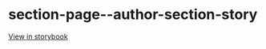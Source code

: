 # section-page--author-section-story

[View in storybook](https://raw.githack.com/Independent-Digital-News-and-Media-Ltd/standard-pwamp-sb/PR-381-sb/index.html?path=/story/section-page--author-section-story)